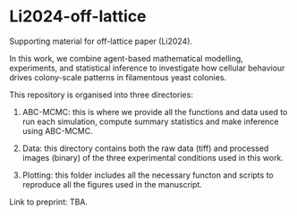 # Li2024-off-lattice

Supporting material for off-lattice paper (Li2024). 

In this work, we combine agent-based mathematical modelling, experiments, and statistical inference to investigate how cellular behaviour drives colony-scale patterns in filamentous yeast colonies.

This repository is organised into three directories:

1. ABC-MCMC: this is where we provide all the functions and data used to run each simulation, compute summary statistics and make inference using ABC-MCMC. 

2. Data: this directory contains both the raw data (tiff) and processed images (binary) of the three experimental conditions used in this work. 

3. Plotting: this folder includes all the necessary functon and scripts to reproduce all the figures used in the manuscript.

Link to preprint: TBA. 